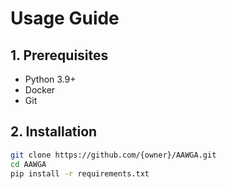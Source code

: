 # Usage Guide

## 1. Prerequisites
- Python 3.9+
- Docker
- Git

## 2. Installation
```bash
git clone https://github.com/{owner}/AAWGA.git
cd AAWGA
pip install -r requirements.txt
